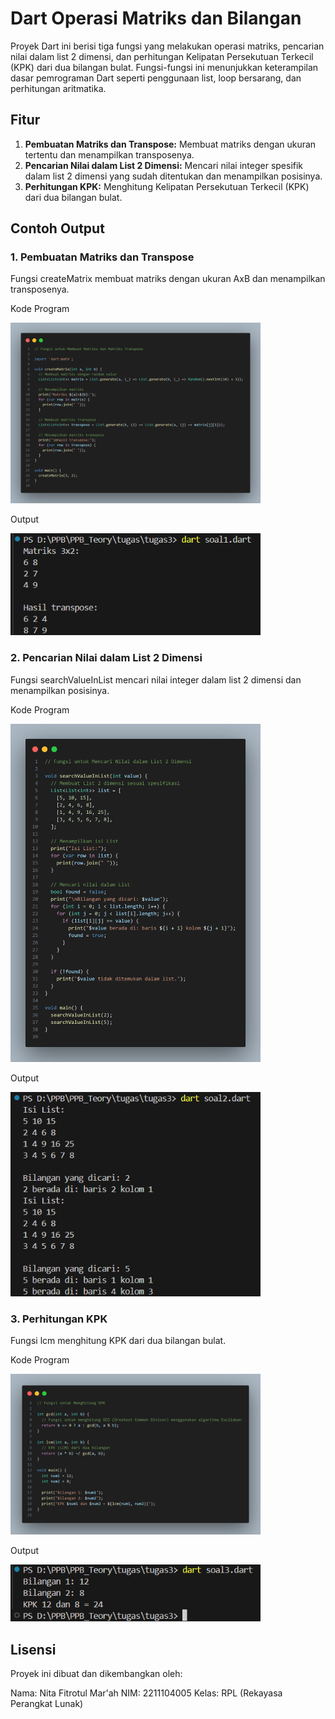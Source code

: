 # Dart Operasi Matriks dan Bilangan

Proyek Dart ini berisi tiga fungsi yang melakukan operasi matriks, pencarian nilai dalam list 2 dimensi, dan perhitungan Kelipatan Persekutuan Terkecil (KPK) dari dua bilangan bulat. Fungsi-fungsi ini menunjukkan keterampilan dasar pemrograman Dart seperti penggunaan list, loop bersarang, dan perhitungan aritmatika.

## Fitur

1. <b>Pembuatan Matriks dan Transpose:</b> Membuat matriks dengan ukuran tertentu dan menampilkan transposenya.
2. <b>Pencarian Nilai dalam List 2 Dimensi:</b> Mencari nilai integer spesifik dalam list 2 dimensi yang sudah ditentukan dan menampilkan posisinya.
3. <b>Perhitungan KPK:</b> Menghitung Kelipatan Persekutuan Terkecil (KPK) dari dua bilangan bulat.

## Contoh Output

### 1. Pembuatan Matriks dan Transpose
Fungsi createMatrix membuat matriks dengan ukuran AxB dan menampilkan transposenya.

Kode Program

<img src="images/codeSoal1.png" alt="fungsi" width="400">

Output

<img src="images/outputSoal1.png" alt="fungsi" width="400">

### 2. Pencarian Nilai dalam List 2 Dimensi
Fungsi searchValueInList mencari nilai integer dalam list 2 dimensi dan menampilkan posisinya.

Kode Program

<img src="images/codeSoal2.png" alt="fungsi" width="400">

Output

<img src="images/outputSoal2.png" alt="fungsi" width="400">

### 3. Perhitungan KPK
Fungsi lcm menghitung KPK dari dua bilangan bulat.

Kode Program

<img src="images/codeSoal3.png" alt="fungsi" width="400">

Output

<img src="images/outputSoal3.png" alt="fungsi" width="400">

## Lisensi
Proyek ini dibuat dan dikembangkan oleh:

Nama: Nita Fitrotul Mar'ah
NIM: 2211104005
Kelas: RPL (Rekayasa Perangkat Lunak)